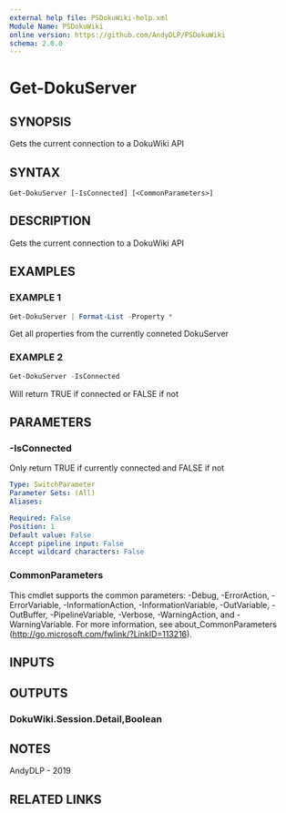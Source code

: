 ```yaml
---
external help file: PSDokuWiki-help.xml
Module Name: PSDokuWiki
online version: https://github.com/AndyDLP/PSDokuWiki
schema: 2.0.0
---
```


# Get-DokuServer

## SYNOPSIS
Gets the current connection to a DokuWiki API

## SYNTAX

```
Get-DokuServer [-IsConnected] [<CommonParameters>]
```

## DESCRIPTION
Gets the current connection to a DokuWiki API

## EXAMPLES

### EXAMPLE 1
```powershell
Get-DokuServer | Format-List -Property *
```

Get all properties from the currently conneted DokuServer

### EXAMPLE 2
```powershell
Get-DokuServer -IsConnected
```

Will return TRUE if connected or FALSE if not

## PARAMETERS

### -IsConnected
Only return TRUE if currently connected and FALSE if not

```yaml
Type: SwitchParameter
Parameter Sets: (All)
Aliases:

Required: False
Position: 1
Default value: False
Accept pipeline input: False
Accept wildcard characters: False
```

### CommonParameters
This cmdlet supports the common parameters: -Debug, -ErrorAction, -ErrorVariable, -InformationAction, -InformationVariable, -OutVariable, -OutBuffer, -PipelineVariable, -Verbose, -WarningAction, and -WarningVariable. For more information, see about_CommonParameters (http://go.microsoft.com/fwlink/?LinkID=113216).

## INPUTS

## OUTPUTS

### DokuWiki.Session.Detail,Boolean
## NOTES
AndyDLP - 2019

## RELATED LINKS
